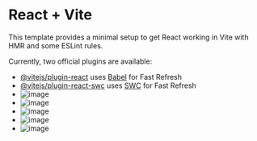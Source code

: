 # React + Vite

This template provides a minimal setup to get React working in Vite with HMR and some ESLint rules.

Currently, two official plugins are available:

- [@vitejs/plugin-react](https://github.com/vitejs/vite-plugin-react/blob/main/packages/plugin-react/README.md) uses [Babel](https://babeljs.io/) for Fast Refresh
- [@vitejs/plugin-react-swc](https://github.com/vitejs/vite-plugin-react-swc) uses [SWC](https://swc.rs/) for Fast Refresh
- ![image](https://github.com/user-attachments/assets/0ee998f6-3b1e-481d-a989-652c7dbdb3ee)
- ![image](https://github.com/user-attachments/assets/fde1afd3-a030-46ad-9eb2-374c55fa4402)
- ![image](https://github.com/user-attachments/assets/f5727cfb-eac5-4d98-9168-cd47755aded1)
- ![image](https://github.com/user-attachments/assets/517e20d6-bce1-4204-884b-ff0ca66b1b16)
- ![image](https://github.com/user-attachments/assets/7ca7b4c1-57b1-4f0a-9cc1-e16a4c72e5e5)





